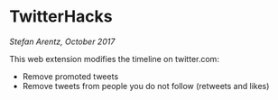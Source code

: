 # TwitterHacks

*Stefan Arentz, October 2017*

This web extension modifies the timeline on twitter.com:

* Remove promoted tweets
* Remove tweets from people you do not follow (retweets and likes)


